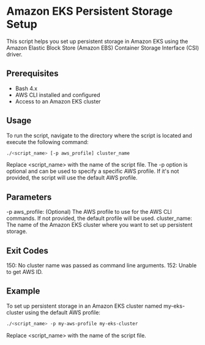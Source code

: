 # Amazon EKS Persistent Storage Setup

This script helps you set up persistent storage in Amazon EKS using the Amazon Elastic Block Store (Amazon EBS) Container Storage Interface (CSI) driver.

## Prerequisites

- Bash 4.x
- AWS CLI installed and configured
- Access to an Amazon EKS cluster

## Usage

To run the script, navigate to the directory where the script is located and execute the following command:

```sh
./<script_name> [-p aws_profile] cluster_name
```

Replace <script_name> with the name of the script file. The -p option is optional and can be used to specify a specific AWS profile. If it's not provided, the script will use the default AWS profile.


## Parameters
-p aws_profile: (Optional) The AWS profile to use for the AWS CLI commands. If not provided, the default profile will be used.
cluster_name: The name of the Amazon EKS cluster where you want to set up persistent storage.

## Exit Codes
150: No cluster name was passed as command line arguments.
152: Unable to get AWS ID.

## Example
To set up persistent storage in an Amazon EKS cluster named my-eks-cluster using the default AWS profile:

```sh
./<script_name> -p my-aws-profile my-eks-cluster
```

Replace <script_name> with the name of the script file.

